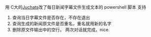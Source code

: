 用 C大的[Juchats](https://www.hermchats.com/)改了每日新闻字幕文件生成文本的 powershell 脚本
支持
1. 查询当日字幕文件是否存在，不存在退出
2. 查询生成的新闻原文件是否重名，重名就用新的名字
3. 删除原文件输出中的空行。
两次对话就完成，nice.